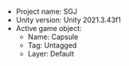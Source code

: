 <!-- UNITY CODE ASSIST INSTRUCTIONS START -->
- Project name: SGJ
- Unity version: Unity 2021.3.43f1
- Active game object:
  - Name: Capsule
  - Tag: Untagged
  - Layer: Default
<!-- UNITY CODE ASSIST INSTRUCTIONS END -->